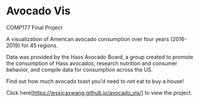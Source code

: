 # Avocado Vis
COMP177 Final Project

A visualization of American avocado consumption over four years (2016-2019) for 45 regions. 

Data was provided by the Hass Avocado Board, a group created to promote the consumption of Hass avocados, research nutrition and consumer behavior, and compile data for consumption across the US.

Find out how much avocado toast you'd need to *not* eat to buy a house!

Click here[https://jessicaxwang.github.io/avocado_vis/] to view the project.
